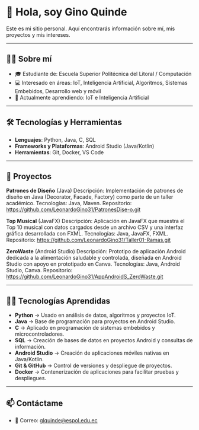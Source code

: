 # 👋 Hola, soy Gino Quinde

Este es mi sitio personal. Aquí encontrarás información sobre mí, mis proyectos y mis intereses.

---

## 🙋‍♂️ Sobre mí
- 🎓 Estudiante de: Escuela Superior Politécnica del Litoral / Computación  
- 💻 Interesado en áreas: IoT, Inteligencia Artificial, Algoritmos, Sistemas Embebidos, Desarrollo web y móvil  
- 🌱 Actualmente aprendiendo: IoT e Inteligencia Artificial  

---

## 🛠️ Tecnologías y Herramientas
- **Lenguajes**: Python, Java, C, SQL  
- **Frameworks y Plataformas**: Android Studio (Java/Kotlin)  
- **Herramientas**: Git, Docker, VS Code  

---

## 🚀 Proyectos

**Patrones de Diseño** (Java)
Descripción: Implementación de patrones de diseño en Java (Decorator, Facade, Factory) como parte de un taller académico.
Tecnologías: Java, Maven.
Repositorio: https://github.com/LeonardoGino31/PatronesDise-o.git

**Top Musical** (JavaFX)
Descripción: Aplicación en JavaFX que muestra el Top 10 musical con datos cargados desde un archivo CSV y una interfaz gráfica desarrollada con FXML.
Tecnologías: Java, JavaFX, FXML.
Repositorio: https://github.com/LeonardoGino31/Taller01-Ramas.git

**ZeroWaste** (Android Studio)
Descripción: Prototipo de aplicación Android dedicada a la alimentación saludable y controlada, diseñada en Android Studio con apoyo en prototipado en Canva.
Tecnologías: Java, Android Studio, Canva.
Repositorio: https://github.com/LeonardoGino31/AppAndroidS_ZeroWaste.git

---

## 🧑‍💻 Tecnologías Aprendidas

- **Python** → Usado en análisis de datos, algoritmos y proyectos IoT.  
- **Java** → Base de programación para proyectos en Android Studio.  
- **C** → Aplicado en programación de sistemas embebidos y microcontroladores.  
- **SQL** → Creación de bases de datos en proyectos Android y consultas de información.  
- **Android Studio** → Creación de aplicaciones móviles nativas en Java/Kotlin.  
- **Git & GitHub** → Control de versiones y despliegue de proyectos.  
- **Docker** → Contenerización de aplicaciones para facilitar pruebas y despliegues.  

---

## 📫 Contáctame
- 📧 Correo: glquinde@espol.edu.ec  

